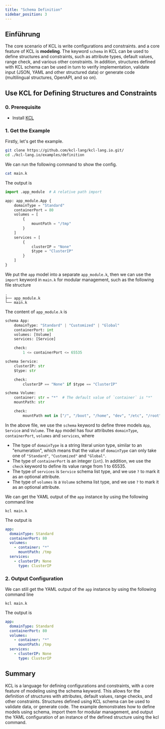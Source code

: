 ```yaml
---
title: "Schema Definition"
sidebar_position: 3
---
```


## Einführung

The core scenario of KCL is write configurations and constraints. and a core feature of KCL is **modeling**. The keyword `schema` in KCL can be used to define structures and constraints, such as attribute types, default values, range check, and various other constraints. In addition, structures defined with KCL schema can be used in turn to verify implementation, validate input (JSON, YAML and other structured data) or generate code (multilingual structures, OpenAPI, and so on).

## Use KCL for Defining Structures and Constraints

### 0. Prerequisite

- Install [KCL](https://kcl-lang.io/docs/user_docs/getting-started/install)

### 1. Get the Example

Firstly, let's get the example.

```bash
git clone https://github.com/kcl-lang/kcl-lang.io.git/
cd ./kcl-lang.io/examples/definition
```

We can run the following command to show the config.

```bash
cat main.k
```

The output is

```python
import .app_module  # A relative path import

app: app_module.App {
    domainType = "Standard"
    containerPort = 80
    volumes = [
        {
            mountPath = "/tmp"
        }
    ]
    services = [
        {
            clusterIP = "None"
            $type = "ClusterIP"
        }
    ]
}
```

We put the `app` model into a separate `app_module.k`, then we can use the `import` keyword in `main.k` for modular management, such as the following file structure

```
.
├── app_module.k
└── main.k
```

The content of `app_module.k` is

```python
schema App:
    domainType: "Standard" | "Customized" | "Global"
    containerPort: int
    volumes: [Volume]
    services: [Service]

    check:
        1 <= containerPort <= 65535

schema Service:
    clusterIP: str
    $type: str

    check:
        clusterIP == "None" if $type == "ClusterIP"

schema Volume:
    container: str = "*"  # The default value of `container` is "*"
    mountPath: str

    check:
        mountPath not in ["/", "/boot", "/home", "dev", "/etc", "/root"]
```

In the above file, we use the `schema` keyword to define three models `App`, `Service` and `Volume`. The `App` model has four attributes `domainType`, `containerPort`, `volumes` and `services`, where

- The type of `domainType` is a string literal union type, similar to an "enumeration", which means that the value of `domainType` can only take one of `"Standard"`, `"Customized"` and `"Global"`.
- The type of `containerPort` is an integer (`int`). In addition, we use the `check` keyword to define its value range from 1 to 65535.
- The type of `services` is `Service` schema list type, and we use `?` to mark it as an optional attribute.
- The type of `volumes` is a `Volume` schema list type, and we use `?` to mark it as an optional attribute.

We can get the YAML output of the `app` instance by using the following command line

```shell
kcl main.k
```

The output is

```yaml
app:
  domainType: Standard
  containerPort: 80
  volumes:
    - container: "*"
      mountPath: /tmp
  services:
    - clusterIP: None
      type: ClusterIP
```

### 2. Output Configuration

We can still get the YAML output of the `app` instance by using the following command line

```shell
kcl main.k
```

The output is

```yaml
app:
  domainType: Standard
  containerPort: 80
  volumes:
    - container: "*"
      mountPath: /tmp
  services:
    - clusterIP: None
      type: ClusterIP
```

## Summary

KCL is a language for defining configurations and constraints, with a core feature of modeling using the schema keyword. This allows for the definition of structures with attributes, default values, range checks, and other constraints. Structures defined using KCL schema can be used to validate data, or generate code. The example demonstrates how to define models using schema, import them for modular management, and output the YAML configuration of an instance of the defined structure using the kcl command.
